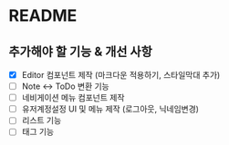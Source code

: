 # README

## 추가해야 할 기능 & 개선 사항

- [x] Editor 컴포넌트 제작 (마크다운 적용하기, 스타일막대 추가)
- [ ] Note <-> ToDo 변환 기능
- [ ] 네비게이션 메뉴 컴포넌트 제작
- [ ] 유저계정설정 UI 및 메뉴 제작 (로그아웃, 닉네임변경)
- [ ] 리스트 기능
- [ ] 태그 기능
